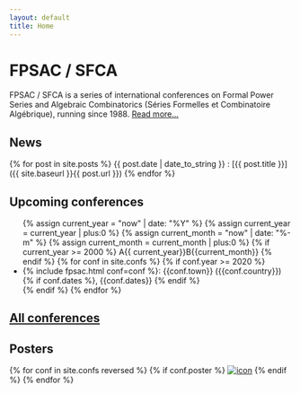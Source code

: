 ```yaml
---
layout: default
title: Home
---
```


# FPSAC / SFCA

FPSAC / SFCA is a series of international conferences on Formal Power
Series and Algebraic Combinatorics (Séries Formelles et Combinatoire
Algébrique), running since 1988. [Read more...](about)

## News

{% for post in site.posts %}
{{ post.date | date_to_string }}
: [{{ post.title }}]({{ site.baseurl }}{{ post.url }})
{% endfor %}

## Upcoming conferences

<ul>
  {% assign current_year  = "now" | date: "%Y" %}
  {% assign current_year  = current_year  | plus:0 %}
  {% assign current_month = "now" | date: "%-m" %}
  {% assign current_month = current_month | plus:0 %}
  {% if current_year >= 2000 %}
    A{{ current_year}}B{{current_month}}
  {% endif %}
  {% for conf in site.confs %}
    {% if conf.year >= 2020 %}
      <li>{% include fpsac.html conf=conf %}:
        {{conf.town}} ({{conf.country}}){% if conf.dates %}, {{conf.dates}} {% endif %}
      </li>
    {% endif %}
  {% endfor %}
</ul>

## [All conferences](confs)

## Posters

<div>
{% for conf in site.confs reversed %}
  {% if conf.poster %}
    <a href="{{ conf.url }}"><img class="posterarray" src="{{site.baseurl}}/public/thumbnails/{{conf.poster}}" alt="icon"></a>
  {% endif %}
{% endfor %}
</div>
